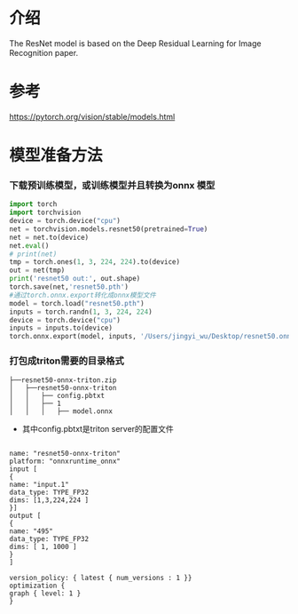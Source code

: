# 介绍
The ResNet model is based on the Deep Residual Learning for Image Recognition paper.
# 参考
https://pytorch.org/vision/stable/models.html

# 模型准备方法

### 下载预训练模型，或训练模型并且转换为onnx 模型

```python
import torch
import torchvision
device = torch.device("cpu")
net = torchvision.models.resnet50(pretrained=True)
net = net.to(device)
net.eval()
# print(net)
tmp = torch.ones(1, 3, 224, 224).to(device)
out = net(tmp)
print('resnet50 out:', out.shape)
torch.save(net,'resnet50.pth')
#通过torch.onnx.export转化成onnx模型文件
model = torch.load("resnet50.pth")
inputs = torch.randn(1, 3, 224, 224)
device = torch.device("cpu")
inputs = inputs.to(device)
torch.onnx.export(model, inputs, '/Users/jingyi_wu/Desktop/resnet50.onnx', export_params=True, verbose=True)

```

###  打包成triton需要的目录格式

```
├──resnet50-onnx-triton.zip
│   ├──resnet50-onnx-triton
│   │   ├── config.pbtxt
│   │   ├── 1
│   │   │   ├── model.onnx
```



- 其中config.pbtxt是triton server的配置文件

```

name: "resnet50-onnx-triton"
platform: "onnxruntime_onnx"
input [
{
name: "input.1"
data_type: TYPE_FP32
dims: [1,3,224,224 ]
}]
output [
{
name: "495"
data_type: TYPE_FP32
dims: [ 1, 1000 ]
}
]
 
version_policy: { latest { num_versions : 1 }}
optimization {
graph { level: 1 }
}
```